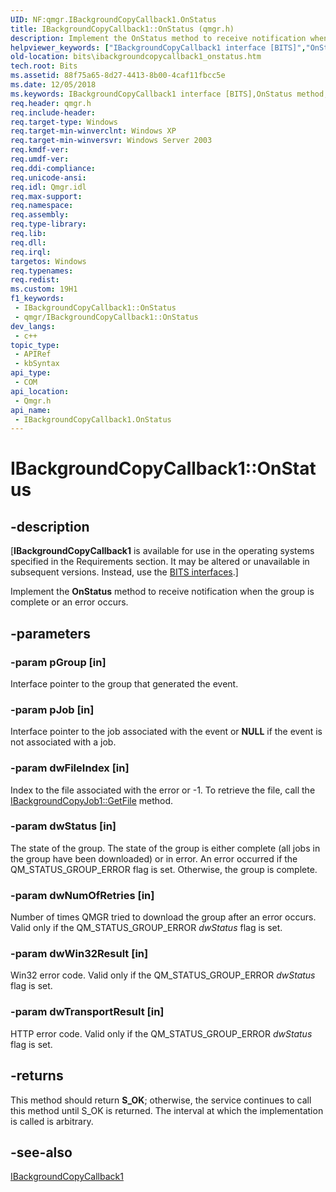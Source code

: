 ```yaml
---
UID: NF:qmgr.IBackgroundCopyCallback1.OnStatus
title: IBackgroundCopyCallback1::OnStatus (qmgr.h)
description: Implement the OnStatus method to receive notification when the group is complete or an error occurs.
helpviewer_keywords: ["IBackgroundCopyCallback1 interface [BITS]","OnStatus method","IBackgroundCopyCallback1.OnStatus","IBackgroundCopyCallback1::OnStatus","OnStatus","OnStatus method [BITS]","OnStatus method [BITS]","IBackgroundCopyCallback1 interface","bits.ibackgroundcopycallback1_onstatus","qmgr/IBackgroundCopyCallback1::OnStatus"]
old-location: bits\ibackgroundcopycallback1_onstatus.htm
tech.root: Bits
ms.assetid: 88f75a65-8d27-4413-8b00-4caf11fbcc5e
ms.date: 12/05/2018
ms.keywords: IBackgroundCopyCallback1 interface [BITS],OnStatus method, IBackgroundCopyCallback1.OnStatus, IBackgroundCopyCallback1::OnStatus, OnStatus, OnStatus method [BITS], OnStatus method [BITS],IBackgroundCopyCallback1 interface, bits.ibackgroundcopycallback1_onstatus, qmgr/IBackgroundCopyCallback1::OnStatus
req.header: qmgr.h
req.include-header: 
req.target-type: Windows
req.target-min-winverclnt: Windows XP
req.target-min-winversvr: Windows Server 2003
req.kmdf-ver: 
req.umdf-ver: 
req.ddi-compliance: 
req.unicode-ansi: 
req.idl: Qmgr.idl
req.max-support: 
req.namespace: 
req.assembly: 
req.type-library: 
req.lib: 
req.dll: 
req.irql: 
targetos: Windows
req.typenames: 
req.redist: 
ms.custom: 19H1
f1_keywords:
 - IBackgroundCopyCallback1::OnStatus
 - qmgr/IBackgroundCopyCallback1::OnStatus
dev_langs:
 - c++
topic_type:
 - APIRef
 - kbSyntax
api_type:
 - COM
api_location:
 - Qmgr.h
api_name:
 - IBackgroundCopyCallback1.OnStatus
---
```


# IBackgroundCopyCallback1::OnStatus


## -description

<p class="CCE_Message">[<b>IBackgroundCopyCallback1</b> is available for use in the operating systems specified in the Requirements section.  It may be altered or unavailable in subsequent versions. Instead, use the <a href="https://docs.microsoft.com/windows/desktop/Bits/bits-interfaces">BITS interfaces</a>.]

Implement the <b>OnStatus</b> method to receive notification when the group is complete or an error occurs.

## -parameters

### -param pGroup [in]

Interface pointer to the group that generated the event.

### -param pJob [in]

Interface pointer to the job associated with the event or <b>NULL</b> if the event is not associated with a job.

### -param dwFileIndex [in]

Index to the file associated with the error or -1. To retrieve the file, call the <a href="https://docs.microsoft.com/windows/desktop/api/qmgr/nf-qmgr-ibackgroundcopyjob1-getfile">IBackgroundCopyJob1::GetFile</a> method.

### -param dwStatus [in]

The state of the group. The state of the group is either complete (all jobs in the group have been downloaded) or in error. An error occurred if the QM_STATUS_GROUP_ERROR flag is set. Otherwise, the group is complete.

### -param dwNumOfRetries [in]

Number of times QMGR tried to download the group after an error occurs. Valid only if the QM_STATUS_GROUP_ERROR <i>dwStatus</i> flag is set.

### -param dwWin32Result [in]

Win32 error code. Valid only if the QM_STATUS_GROUP_ERROR <i>dwStatus</i> flag is set.

### -param dwTransportResult [in]

HTTP error code. Valid only if the QM_STATUS_GROUP_ERROR <i>dwStatus</i> flag is set.

## -returns

This method should return <b>S_OK</b>; otherwise, the service continues to call this method until S_OK is returned. The interval at which the implementation is called is arbitrary.

## -see-also

<a href="https://docs.microsoft.com/windows/desktop/api/qmgr/nn-qmgr-ibackgroundcopycallback1">IBackgroundCopyCallback1</a>

